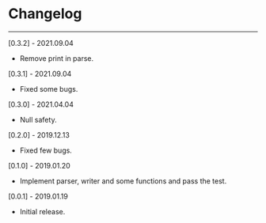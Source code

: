 # Changelog

--------------------------------------------
[0.3.2] - 2021.09.04

* Remove print in parse.

[0.3.1] - 2021.09.04

* Fixed some bugs.

[0.3.0] - 2021.04.04

* Null safety.

[0.2.0] - 2019.12.13

* Fixed few bugs.

[0.1.0] - 2019.01.20

* Implement parser, writer and some functions and pass the test.

[0.0.1] - 2019.01.19

* Initial release.
